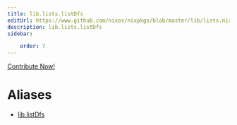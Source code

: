 ```yaml
---
title: lib.lists.listDfs
editUrl: https://www.github.com/nixos/nixpkgs/blob/master/lib/lists.nix#L681C13
description: lib.lists.listDfs
sidebar:

    order: 7
---
```


<a href="https://www.github.com/nixos/nixpkgs/blob/master/lib/lists.nix#L681C13">Contribute Now!</a>


# Aliases

- [lib.listDfs](/reference/liblistDfs)


